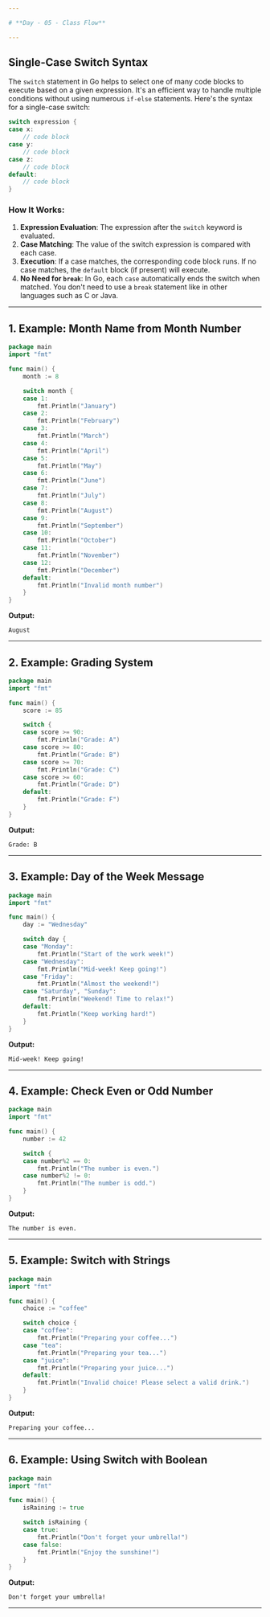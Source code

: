```yaml
---

# **Day - 05 - Class Flow**

---
```


## **Single-Case Switch Syntax**

The `switch` statement in Go helps to select one of many code blocks to execute based on a given expression. It's an efficient way to handle multiple conditions without using numerous `if-else` statements. Here's the syntax for a single-case switch:

```go
switch expression {
case x:
    // code block
case y:
    // code block
case z:
    // code block
default:
    // code block
}
```

### **How It Works:**

1. **Expression Evaluation**: The expression after the `switch` keyword is evaluated.
2. **Case Matching**: The value of the switch expression is compared with each case.
3. **Execution**: If a case matches, the corresponding code block runs. If no case matches, the `default` block (if present) will execute.
4. **No Need for `break`**: In Go, each `case` automatically ends the switch when matched. You don't need to use a `break` statement like in other languages such as C or Java.

---

## **1. Example: Month Name from Month Number**

```go
package main
import "fmt"

func main() {
    month := 8

    switch month {
    case 1:
        fmt.Println("January")
    case 2:
        fmt.Println("February")
    case 3:
        fmt.Println("March")
    case 4:
        fmt.Println("April")
    case 5:
        fmt.Println("May")
    case 6:
        fmt.Println("June")
    case 7:
        fmt.Println("July")
    case 8:
        fmt.Println("August")
    case 9:
        fmt.Println("September")
    case 10:
        fmt.Println("October")
    case 11:
        fmt.Println("November")
    case 12:
        fmt.Println("December")
    default:
        fmt.Println("Invalid month number")
    }
}
```

**Output:**

```
August
```

---

## **2. Example: Grading System**

```go
package main
import "fmt"

func main() {
    score := 85

    switch {
    case score >= 90:
        fmt.Println("Grade: A")
    case score >= 80:
        fmt.Println("Grade: B")
    case score >= 70:
        fmt.Println("Grade: C")
    case score >= 60:
        fmt.Println("Grade: D")
    default:
        fmt.Println("Grade: F")
    }
}
```

**Output:**

```
Grade: B
```

---

## **3. Example: Day of the Week Message**

```go
package main
import "fmt"

func main() {
    day := "Wednesday"

    switch day {
    case "Monday":
        fmt.Println("Start of the work week!")
    case "Wednesday":
        fmt.Println("Mid-week! Keep going!")
    case "Friday":
        fmt.Println("Almost the weekend!")
    case "Saturday", "Sunday":
        fmt.Println("Weekend! Time to relax!")
    default:
        fmt.Println("Keep working hard!")
    }
}
```

**Output:**

```
Mid-week! Keep going!
```

---

## **4. Example: Check Even or Odd Number**

```go
package main
import "fmt"

func main() {
    number := 42

    switch {
    case number%2 == 0:
        fmt.Println("The number is even.")
    case number%2 != 0:
        fmt.Println("The number is odd.")
    }
}
```

**Output:**

```
The number is even.
```

---

## **5. Example: Switch with Strings**

```go
package main
import "fmt"

func main() {
    choice := "coffee"

    switch choice {
    case "coffee":
        fmt.Println("Preparing your coffee...")
    case "tea":
        fmt.Println("Preparing your tea...")
    case "juice":
        fmt.Println("Preparing your juice...")
    default:
        fmt.Println("Invalid choice! Please select a valid drink.")
    }
}
```

**Output:**

```
Preparing your coffee...
```

---

## **6. Example: Using Switch with Boolean**

```go
package main
import "fmt"

func main() {
    isRaining := true

    switch isRaining {
    case true:
        fmt.Println("Don't forget your umbrella!")
    case false:
        fmt.Println("Enjoy the sunshine!")
    }
}
```

**Output:**

```
Don't forget your umbrella!
```

---
